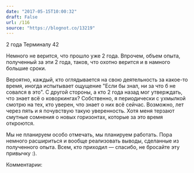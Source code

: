 ```yaml
---
date: "2017-05-15T10:00:32"
draft: False
url: /116
source: "https://blognot.co/13219"
---
```


2 года Терминалу 42

Немного не верится, что прошло уже 2 года. Впрочем, объем опыта, полученный за эти 2 года, таков, что охотно верится и в намного большие сроки.

Вероятно, каждый, кто оглядывается на свою деятельность за какое-то время, иногда испытывает ощущение "Если бы знал, ни за что б не совался в это". С другой стороны, а кто 2 года назад мог утверждать, что знает всё о коворкингах? Собственно, я периодически с ухмылкой смотрю на тех, кто уверен, что знает о них всё сейчас. Возможно, лет через пять и я почувствую такую уверенность. Хотя меня терзают смутные сомнения о новых горизонтах, которые за это время откроются.

Мы не планируем особо отмечать, мы планируем работать. Пора немного расшириться и вообще реализовать выводы, сделанные из полученного опыта. Всем, кто приходил — спасибо, не бросайте эту привычку :).

Комментарии:
